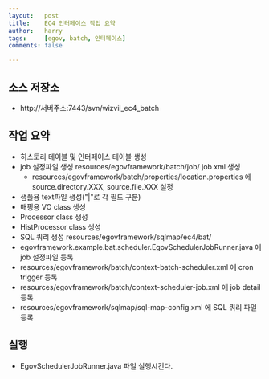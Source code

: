 ```yaml
---
layout:   post
title:    EC4 인터페이스 작업 요약
author:   harry
tags:     [egov, batch, 인터페이스]
comments: false

---
```

<!-- Start Writing Below in Markdown -->

## 소스 저장소
* http://서버주소:7443/svn/wizvil_ec4_batch

## 작업 요약
* 히스토리 테이블 및 인터페이스 테이블 생성
* job 설정파일 생성 resources/egovframework/batch/job/ job xml 생성
  * resources/egovframework/batch/properties/location.properties 에 source.directory.XXX, source.file.XXX 설정
* 샘플용 text파일 생성("\|"로 각 필드 구분)
* 매핑용 VO class 생성
* Processor class 생성
* HistProcessor class 생성
* SQL 쿼리 생성 resources/egovframework/sqlmap/ec4/bat/
* egovframework.example.bat.scheduler.EgovSchedulerJobRunner.java 에 job 설정파일 등록
* resources/egovframework/batch/context-batch-scheduler.xml 에 cron trigger 등록
* resources/egovframework/batch/context-scheduler-job.xml 에 job detail 등록
* resources/egovframework/sqlmap/sql-map-config.xml 에 SQL 쿼리 파일 등록

## 실행
* EgovSchedulerJobRunner.java 파일 실행시킨다.
